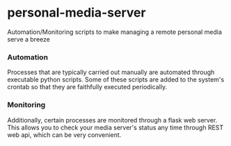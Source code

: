 # personal-media-server
Automation/Monitoring scripts to make managing a remote personal media serve a breeze

### Automation
Processes that are typically carried out manually are automated through executable python scripts.
Some of these scripts are added to the system's crontab so that they are faithfully executed periodically.

### Monitoring
Additionally, certain processes are monitored through a flask web server. This allows you to check your media server's status any time through REST web api, which can be very convenient.
